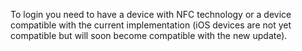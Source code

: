 To login you need to have a device with NFC technology or a device compatible with the current implementation (iOS devices are not yet compatible but will soon become compatible with the new update).